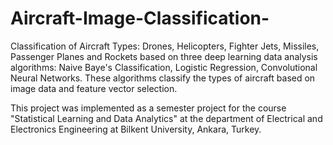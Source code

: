 # Aircraft-Image-Classification-
Classification of Aircraft Types: Drones, Helicopters, Fighter Jets, Missiles, 
Passenger Planes and Rockets based on three deep learning data analysis algorithms: 
Naive Baye's Classification, Logistic Regression, Convolutional Neural Networks. 
These algorithms classify the types of aircraft based on image data and feature vector selection. 

This project was implemented as a semester project for the course "Statistical Learning and Data Analytics" at 
the department of Electrical and Electronics Engineering at Bilkent University, Ankara, Turkey.
